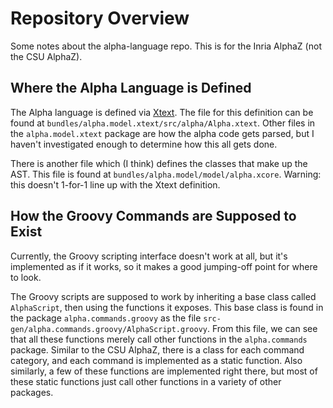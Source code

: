 # Repository Overview
Some notes about the alpha-language repo.
This is for the Inria AlphaZ (not the CSU AlphaZ).

## Where the Alpha Language is Defined
The Alpha language is defined via [Xtext](https://eclipse.dev/Xtext/).
The file for this definition can be found at `bundles/alpha.model.xtext/src/alpha/Alpha.xtext`.
Other files in the `alpha.model.xtext` package are how the alpha code gets parsed,
but I haven't investigated enough to determine how this all gets done.

There is another file which (I think) defines the classes that make up the AST.
This file is found at `bundles/alpha.model/model/alpha.xcore`.
Warning: this doesn't 1-for-1 line up with the Xtext definition.

## How the Groovy Commands are Supposed to Exist
Currently, the Groovy scripting interface doesn't work at all,
but it's implemented as if it works, so it makes a good
jumping-off point for where to look.

The Groovy scripts are supposed to work by inheriting
a base class called `AlphaScript`, then using the functions it exposes.
This base class is found in the package `alpha.commands.groovy`
as the file `src-gen/alpha.commands.groovy/AlphaScript.groovy`.
From this file, we can see that all these functions
merely call other functions in the `alpha.commands` package.
Similar to the CSU AlphaZ, there is a class for each command category,
and each command is implemented as a static function.
Also similarly, a few of these functions are implemented right there,
but most of these static functions just call other functions
in a variety of other packages.
